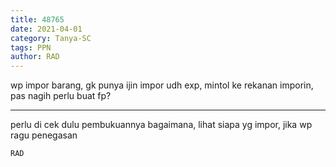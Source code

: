 ```yaml
---
title: 48765
date: 2021-04-01
category: Tanya-SC
tags: PPN
author: RAD
---
```


wp impor barang, gk punya ijin impor udh exp, mintol ke rekanan imporin, pas nagih perlu buat fp?

---

perlu di cek dulu pembukuannya bagaimana, lihat siapa yg impor, jika wp ragu penegasan

`RAD`
